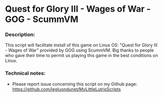 # Quest for Glory III - Wages of War - GOG - ScummVM

### Description:
This script will facilitate install of this game on Linux OS:
"Quest for Glory III - Wages of War" provided by GOG using ScummVM.
Big thanks to people who gave their time to permit us playing this game in the best conditions on Linux.

### Technical notes:
- Please report issue concerning this script on my Github page:
https://github.com/legluondunet/MyLittleLutrisScripts

